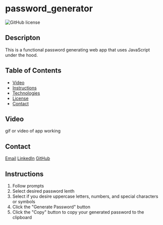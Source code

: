 # password_generator
![GitHub license](https://img.shields.io/badge/license-MIT-blue.svg)
## Descripton
This is a functional password generating web app that uses JavaScript under the hood. 

## Table of Contents
* [Video](#video)
* [Instructions](#instructions)
* [Technologies](#technologies)  
* [License](#license)
* [Contact](#contact)

## Video
gif or video of app working
## Contact
<a href="https://matthewbrignola@du.edu">Email</a>
<a href="https://www.linkedin.com/in/matthewbrignola/">LinkedIn</a>
<a href="https://github.com/PrismaticDevelopmentStudios">GitHub</a>
## Instructions
<ol>
  <li>Follow prompts</li>
  <li>Select desired password lenth</li>
  <li>Select if you desire uppercase letters, numbers, and special characters or symbols</li>
  <li>Click the "Generate Password" button</li>
  <li>Click the "Copy" button to copy your generated password to the clipboard</li>
 <ol>


